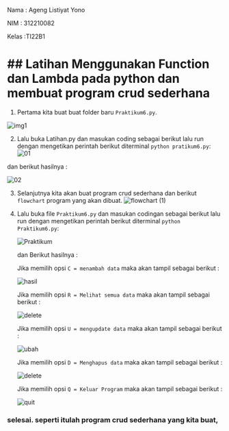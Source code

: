 Nama : Ageng Listiyat Yono

NIM : 312210082

Kelas :TI22B1
# ## Latihan Menggunakan Function dan Lambda pada python dan membuat program crud sederhana

1. Pertama kita buat buat folder baru `Praktikum6.py`.


![img1](https://user-images.githubusercontent.com/115475428/205484401-48a31748-7a08-4dde-9428-a39ea5ea1bee.png)

2. Lalu buka Latihan.py dan masukan coding sebagai berikut lalu run dengan mengetikan perintah berikut diterminal `python pratikum6.py`:
![01](https://user-images.githubusercontent.com/115475428/205496737-23ba04c6-5604-41c6-955b-4b4a197bca62.png)

dan berikut hasilnya :

![02](https://user-images.githubusercontent.com/115475428/205496760-1164cb22-57b4-4f1a-9615-de692d2c9ac4.png)


3. Selanjutnya kita akan buat program crud sederhana dan berikut `flowchart` program yang akan dibuat.
![flowchart (1)](https://user-images.githubusercontent.com/115475428/205496865-049240f4-4d32-4ddb-a1fd-3b30c608b85f.png)

    

4. Lalu buka file `Praktikum6.py` dan masukan codingan sebagai berikut lalu run dengan mengetikan perintah berikut diterminal `python Praktikum6.py`:

      ![Praktikum](img/praktikum.png)

      dan Berikut hasilnya :

      Jika memilih opsi `C = menambah data` maka akan tampil sebagai berikut :

      ![hasil](img/tambah.png)

      Jika memilih opsi `R = Melihat semua data` maka akan tampil sebagai berikut :

      ![delete](img/tampil.png)

      Jika memilih opsi `U = mengupdate data` maka akan tampil sebagai berikut :

      ![ubah](img/ubah.png)


      Jika memilih opsi `D = Menghapus data` maka akan tampil sebagai berikut :

      ![delete](img/hapus.png)

      Jika memilih opsi `Q = Keluar Program` maka akan tampil sebagai berikut :

      ![quit](img/quit.png)

### selesai. seperti itulah program crud sederhana yang kita buat,
